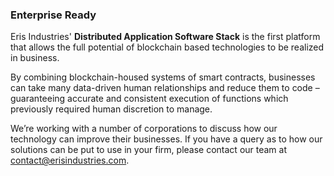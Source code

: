 ### Enterprise Ready

Eris Industries' **Distributed Application Software Stack** is the first platform that allows the full potential of blockchain based technologies to be realized in business.

By combining blockchain-housed systems of smart contracts, businesses can take many data-driven human relationships and reduce them to code – guaranteeing accurate and consistent execution of functions which previously required human discretion to manage.

We’re working with a number of corporations to discuss how our technology can improve their businesses. If you have a query as to how our solutions can be put to use in your firm, please contact our team at [contact@erisindustries.com](mailto:contact@erisindustries.com).

